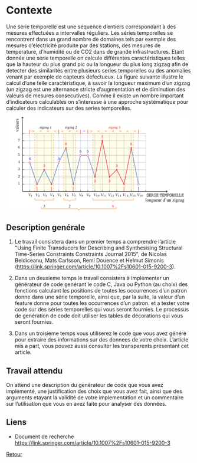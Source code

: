 # Contexte

Une serie temporelle est une séquence d’entiers correspondant à des mesures effectuées
a intervalles réguliers. Les séries temporelles se rencontrent dans un grand nombre 
de domaines tels par exemple des mesures d’electricité produite par des stations, des
mesures de temperature, d’humidité ou de CO2 dans de grande infrastructures. Etant
donnée une série temporelle on calcule différentes caractéristiques telles que la hauteur 
du plus grand pic ou la longueur du plus long zigzag afin de detecter des similarités
entre plusieurs series temporelles ou des anomalies venant par exemple de capteurs
defectueux. La figure suivante illustre le calcul d’une telle caractéristique, à savoir la
longueur maximum d’un zigzag (un zigzag est une alternance stricte d’augmentation et
de diminution des valeurs de mesures consecutives). Comme il existe un nombre important
d’indicateurs calculables on s’interesse à une approche systématique pour calculer
des indicateurs sur des series temporelles.

![Série temporelle](img/serie_temporelle.png)


## Description genérale

1. Le travail consistera dans un premier temps a comprendre l’article "Using Finite
Transducers for Describing and Synthesising Structural Time-Series Constraints
Constraints Journal 2015", de Nicolas Beldiceanu, Mats Carlsson, Remi Douence
et Helmut Simonis (<a href="http://google.com">https://link.springer.com/article/10.1007%2Fs10601-015-9200-3</a>).

2. Dans un deuxieme temps le travail consistera à implémenter un générateur de code 
genérant le code C, Java ou Python (au choix) des fonctions calculant les positions
de toutes les occurrences d’un patron donne dans une série temporelle, ainsi que,
par la suite, la valeur d’un feature donne pour toutes les occurrences d’un patron. et 
a tester votre code sur des séries temporelles qui vous seront fournies. Le processus 
de genération de code doit utiliser les tables de décorations qui vous seront fournies. 

3. Dans un troisieme temps vous utiliserez le code que vous avez généré pour extraire 
des informations sur des donnees de votre choix.
L’article mis a part, vous pouvez aussi consulter les transparents présentant cet article.


## Travail attendu

On attend une description du genérateur de code que vous avez implémenté, une justification
des choix que vous avez fait, ainsi que des arguments etayant la validité de votre
implementation et un commentaire sur l’utilisation que vous en avez faite pour analyser 
des données. 


## Liens

- Document de recherche
<a href="http://google.com">https://link.springer.com/article/10.1007%2Fs10601-015-9200-3</a>

[Retour](../README.md)
